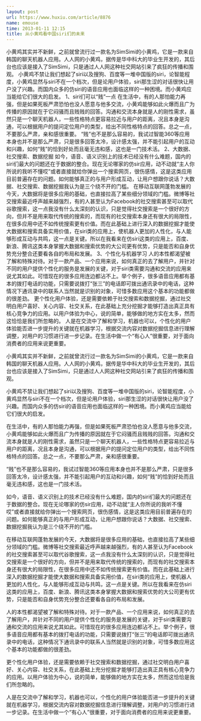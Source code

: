```yaml
---
layout: post
url: https://www.huxiu.com/article/8876
name: emouse
time: 2013-01-11 12:15
title: 从小黄鸡看中国siri们的未来
---
```

小黄鸡其实并不新鲜，之前就曾流行过一款名为SimSimi的小黄鸡，它是一款来自韩国的聊天机器人应用。人人网的小黄鸡，据传是华中科大的毕业生开发的，其后台也应该是接入了SimSimi，只是通过人人网这种社交网站引来了疯狂的传播和围观。 小黄鸡不禁让我们想起了siri以及搜狗、百度等一堆中国版的siri，论智能程度，小黄鸡显然与siri不在一个档次，但是论用户体验，siri那生涩的对话很快让用户没了兴趣。而国内众多的仿siri的语音应用也面临这样的一种困境。而小黄鸡应当能给它们很大的启发。 1、siri们可以“贱”一点 在生活中，有的人那怕能力再强，但是如果死板严肃恐怕也没人愿意与他多交流，小黄鸡能够如此火爆而且广为传播的原因就在于它闷骚而且贱贱的回答。沟通和交流本身就是人的刚性需求，虽然只是一个聊天机器人，一些性格特点更容易拉近与用户的距离，况且本身是沟通，可以根据用户的提问定位用户的类型，给出不同性格特点的回答。总之一点，不要那么严肃，亲和感很重要。 “贱”也不是那么容易的，我试过智能360等应用本身也并不是那么严肃，只是很多回答太冷，设计感太强，并不能引起用户的互动和兴趣，如何“贱”的恰到好处而且毫无违和感，这也是一门技术活。 2、大数据、社交搜索、数据挖掘 如今，语音、语义识别上的技术已经没有什么难题，国内的siri们最大的问题还在于数据的整合。现在无论哪家的仿sir应用，动不动就“主人你所说的我听不懂哎”或者直接就给你弹出一个搜索网页，很伤感情，这是这类应用目前普遍存在的问题。如何能够真正的与用户形成互动，让用户想跟你说话？大数据、社交搜索、数据挖掘我认为是三个绕不开的门槛。 在移动互联网蓬勃发展的今天，大数据将是很多应用的基础，也直接拉高了某些细分领域的门槛。微博等社交搜索最近呼声越来越强烈，有的人甚至认为Facebook的社交搜索甚至可以取代谷歌搜索，这一点我没有什么太深刻的认识，只是觉得社交搜索是一个很好的方向，但并不是用来取代传统的搜索的，而现有的社交搜索本身还有很大的局限性，在很多应用中还不如传统搜索更有价值。而在此基础上进行深入的数据挖掘才能使大数据和搜索具备实用价值，在siri类的应用上，使机器人更加的人性化，与人能够形成互动与共鸣，这一点是关键。所以在我看来在仿siri这类的应用上，百度、新浪、腾讯这类本身掌握大数据和搜索优势的大公司更有优势，只是能否和自身优势充分整合还要看各自的布局和发展。 3、个性化与机器学习 人的本性都渴望被了解和特殊对待。对于一款产品、一个应用来说，如何真正的去了解用户，并针对不同的用户提供个性化的服务是发展的关键，对于siri类需要沟通和交流的应用来说尤其如此。可惜现在的很多应用连边都沾不上。举个例子，很多语音应用都有基本的拨打电话的功能，只需要说拨打“张三”的电话即可拨出通讯录中的电话，这种情况下通讯录中的联系人当然就是识别的对象，可惜多数应用这个基本的功能都做的很差劲。 更个性化用户体验，还是需要依赖于社交搜索和数据挖掘，通过社交明白用户喜好、关心内容、社交关系，在此基础上充分挖掘才能够打造出真正具有核心竞争力的应用。以用户体验为中心，说的简单，能够做的地方实在太多，然而这恰恰是我们所忽略的。 人是在交流中了解和学习，机器也可以，个性化的用户体验能否进一步提升的关键就在机器学习，根据交流内容对数据挖掘信息进行理解调整，对用户的习惯进行进一步记录。在生活中做一个“有心人”很重要，对于面向消费者的应用来说更重要。

小黄鸡其实并不新鲜，之前就曾流行过一款名为SimSimi的小黄鸡，它是一款来自韩国的聊天机器人应用。人人网的小黄鸡，据传是华中科大的毕业生开发的，其后台也应该是接入了SimSimi，只是通过人人网这种社交网站引来了疯狂的传播和围观。

小黄鸡不禁让我们想起了siri以及搜狗、百度等一堆中国版的siri，论智能程度，小黄鸡显然与siri不在一个档次，但是论用户体验，siri那生涩的对话很快让用户没了兴趣。而国内众多的仿siri的语音应用也面临这样的一种困境。而小黄鸡应当能给它们很大的启发。

在生活中，有的人那怕能力再强，但是如果死板严肃恐怕也没人愿意与他多交流，小黄鸡能够如此火爆而且广为传播的原因就在于它闷骚而且贱贱的回答。沟通和交流本身就是人的刚性需求，虽然只是一个聊天机器人，一些性格特点更容易拉近与用户的距离，况且本身是沟通，可以根据用户的提问定位用户的类型，给出不同性格特点的回答。总之一点，不要那么严肃，亲和感很重要。

“贱”也不是那么容易的，我试过智能360等应用本身也并不是那么严肃，只是很多回答太冷，设计感太强，并不能引起用户的互动和兴趣，如何“贱”的恰到好处而且毫无违和感，这也是一门技术活。

如今，语音、语义识别上的技术已经没有什么难题，国内的siri们最大的问题还在于数据的整合。现在无论哪家的仿sir应用，动不动就“主人你所说的我听不懂哎”或者直接就给你弹出一个搜索网页，很伤感情，这是这类应用目前普遍存在的问题。如何能够真正的与用户形成互动，让用户想跟你说话？大数据、社交搜索、数据挖掘我认为是三个绕不开的门槛。

在移动互联网蓬勃发展的今天，大数据将是很多应用的基础，也直接拉高了某些细分领域的门槛。微博等社交搜索最近呼声越来越强烈，有的人甚至认为Facebook的社交搜索甚至可以取代谷歌搜索，这一点我没有什么太深刻的认识，只是觉得社交搜索是一个很好的方向，但并不是用来取代传统的搜索的，而现有的社交搜索本身还有很大的局限性，在很多应用中还不如传统搜索更有价值。而在此基础上进行深入的数据挖掘才能使大数据和搜索具备实用价值，在siri类的应用上，使机器人更加的人性化，与人能够形成互动与共鸣，这一点是关键。所以在我看来在仿siri这类的应用上，百度、新浪、腾讯这类本身掌握大数据和搜索优势的大公司更有优势，只是能否和自身优势充分整合还要看各自的布局和发展。

人的本性都渴望被了解和特殊对待。对于一款产品、一个应用来说，如何真正的去了解用户，并针对不同的用户提供个性化的服务是发展的关键，对于siri类需要沟通和交流的应用来说尤其如此。可惜现在的很多应用连边都沾不上。举个例子，很多语音应用都有基本的拨打电话的功能，只需要说拨打“张三”的电话即可拨出通讯录中的电话，这种情况下通讯录中的联系人当然就是识别的对象，可惜多数应用这个基本的功能都做的很差劲。

更个性化用户体验，还是需要依赖于社交搜索和数据挖掘，通过社交明白用户喜好、关心内容、社交关系，在此基础上充分挖掘才能够打造出真正具有核心竞争力的应用。以用户体验为中心，说的简单，能够做的地方实在太多，然而这恰恰是我们所忽略的。

人是在交流中了解和学习，机器也可以，个性化的用户体验能否进一步提升的关键就在机器学习，根据交流内容对数据挖掘信息进行理解调整，对用户的习惯进行进一步记录。在生活中做一个“有心人”很重要，对于面向消费者的应用来说更重要。

